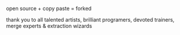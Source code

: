 open source + copy paste = forked

thank you to all talented artists, brilliant programers, devoted trainers, merge experts & extraction wizards
